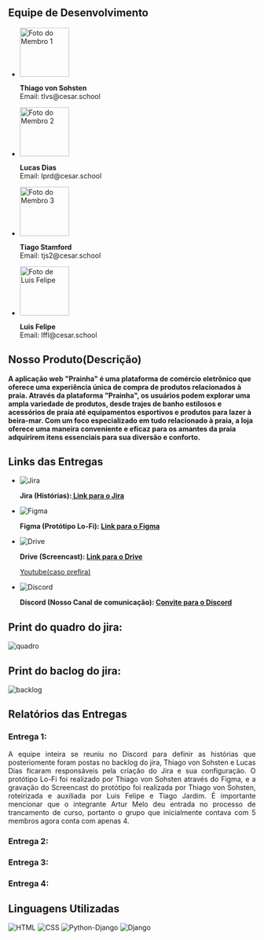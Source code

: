   <h2>Equipe de Desenvolvimento</h2>
  <ul>
    <li>
      <img src="https://pps.whatsapp.net/v/t61.24694-24/376300446_321011637116309_7089182106543026557_n.jpg?ccb=11-4&oh=01_AdQCUMyXVc8M7tbiRmhVYo457RqFkMU32SYRxmejUa5Kng&oe=652172A9&_nc_sid=000000&_nc_cat=102" alt="Foto do Membro 1" width="100">
      <p><strong>Thiago von Sohsten</strong><br>Email: tlvs@cesar.school</p>
    </li>
    <li>
      <img src="https://media.licdn.com/dms/image/D4D03AQEVBLLBwxQtAw/profile-displayphoto-shrink_200_200/0/1692071479436?e=1698278400&v=beta&t=v_1HA3CfUVeBu2J9Qf9eggChKreZe36LxfI0MUGc9gY" alt="Foto do Membro 2" width="100">
      <p><strong>Lucas Dias</strong><br>Email: lprd@cesar.school</p>
    </li>
    <li>
      <img src="https://media.licdn.com/dms/image/D4D03AQE24HnK2quhIA/profile-displayphoto-shrink_200_200/0/1683226976049?e=1698278400&v=beta&t=VRJhDY1yUNPBMU5pBmTxBgipmhyHTCGxTE5M28oMr2I" alt="Foto do Membro 3" width="100">
      <p><strong>Tiago Stamford</strong><br>Email: tjs2@cesar.school</p>
    </li>
    <li>
      <img src="https://pps.whatsapp.net/v/t61.24694-24/375630183_698249455455955_867047080040831140_n.jpg?ccb=11-4&oh=01_AdTs2mb8AUO36eEKPN3L3seyeXNjBmvF8dsMEla_aKRTRQ&oe=65187404&_nc_sid=000000&_nc_cat=108" alt="Foto de Luis Felipe" width="100">
      <p><strong>Luis Felipe</strong><br>Email: lffl@cesar.school</p>
    </li>
  </ul>
  
  <h2>Nosso Produto(Descrição)</h2>
  <p><strong> A aplicação web "Prainha" é uma plataforma de comércio eletrônico que oferece uma experiência única de compra de produtos relacionados à praia. Através da plataforma "Prainha", os usuários podem explorar uma ampla variedade de produtos, desde trajes de banho estilosos e acessórios de praia até equipamentos esportivos e produtos para lazer à beira-mar. Com um foco especializado em tudo relacionado à praia, a loja oferece uma maneira conveniente e eficaz para os amantes da praia adquirirem itens essenciais para sua diversão e conforto.</strong></p>
<h2>Links das Entregas</h2>
<ul>
  <li>
    <img src="https://yt3.googleusercontent.com/ytc/AOPolaRSNBeXMzNCivhEawnpyXR36JkVhy6ZD0zou2vPOw=s176-c-k-c0x00ffffff-no-rj-mo" alt="Jira">
    <p><strong>Jira (Histórias):<a href="https://camisasnordeste.atlassian.net/jira/software/projects/PRAIA/boards/5/backlog?epics=visible"> Link para o Jira</a></strong></p>
  </li>
  <li>
    <img src="https://yt3.googleusercontent.com/ytc/AOPolaSniT6fNseJ5-j8Y5nGJoBdXG3qX7aWq-HXOrkQkw=s176-c-k-c0x00ffffff-no-rj" alt="Figma">
    <p><strong>Figma (Protótipo Lo-Fi):  <a href="https://www.figma.com/file/UTJ9BWlGEv3UZyJ8s1EcR0/Loja-de-Praia?type=design&node-id=1%3A150&mode=design&t=I2mxal7JuisO86Rt-1">Link para o Figma</a> </strong></p>
  </li>
  <li>
    <img src="https://yt3.googleusercontent.com/IKyXeSMd3DtfAjRGyKicdwlrzD4bIGdpsRepFg6yJ5cUloq7AilRgUQjK7yPeNVNQguNh09r=s176-c-k-c0x00ffffff-no-rj" alt="Drive">
    <p><strong>Drive (Screencast): <a href="https://drive.google.com/drive/folders/1IQZgEtp__vsEfwzfm4nDA6aC549rs3jV?usp=drive_link">Link para o Drive</a></strong></p>
   
 <a href="https://youtu.be/dvE2VySL1_A?si=tFi-1vtA--QZInl6">Youtube(caso prefira)</a></strong></p>
  </li>
  <li>
    <img src="https://yt3.googleusercontent.com/ytc/AOPolaTKptMl3ECOuY8yZ8qUj-faXoDTTQbP6u2KIwQh8w=s176-c-k-c0x00ffffff-no-rj" alt="Discord">
    <p><strong>Discord (Nosso Canal de comunicação): <a href="https://discord.gg/nVQrqERY">Convite para o Discord</a></strong></p>
  </li>
</ul>
<h2>Print do quadro do jira:</h2>
<img src="https://pbs.twimg.com/media/F6T5sDCXIAA6tNT?format=webp&name=small" alt="quadro">
<br>
<h2>Print do baclog do jira:</h2>
<img src="https://pbs.twimg.com/media/F6T6YZfWQAE9rxs?format=webp&name=small" alt="backlog">
  
  <h2>Relatórios das Entregas</h2>
<div style="text-align: justify;">
  <h3>Entrega 1:</h3>
  <p>A equipe inteira se reuniu no Discord para definir as histórias que posteriomente foram postas no backlog do jira, Thiago von Sohsten e Lucas Dias ficaram responsáveis pela criação do Jira e sua configuração. O protótipo Lo-Fi foi realizado por Thiago von Sohsten através do Figma, e a gravação do Screencast do protótipo foi realizada por Thiago von Sohsten, roteirizada e auxiliada por Luis Felipe e Tiago Jardim. É importante mencionar que o integrante Artur Melo deu entrada no processo de trancamento de curso, portanto o grupo que inicialmente contava com 5 membros agora conta com apenas 4.</p>
</div>
  <h3>Entrega 2:</h3>
  <h3>Entrega 3:</h3>
  <h3>Entrega 4:</h3>
   <h2>Linguagens Utilizadas</h2>
  <img src="https://upload.wikimedia.org/wikipedia/commons/thumb/6/61/HTML5_logo_and_wordmark.svg/200px-HTML5_logo_and_wordmark.svg.png" alt="HTML">
  <img src="https://upload.wikimedia.org/wikipedia/commons/thumb/d/d5/CSS3_logo_and_wordmark.svg/100px-CSS3_logo_and_wordmark.svg.png" alt="CSS">
  <img src="https://upload.wikimedia.org/wikipedia/commons/thumb/f/f8/Python_logo_and_wordmark.svg/260px-Python_logo_and_wordmark.svg.png" alt="Python-Django">
  <img src="https://upload.wikimedia.org/wikipedia/commons/thumb/7/75/Django_logo.svg/220px-Django_logo.svg.png" alt="Django">
</body>
</html>
